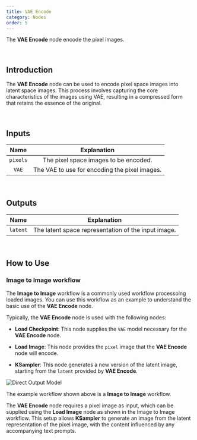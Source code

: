 ```yaml
---
title: VAE Encode
category: Nodes
order: 5
---
```


The **VAE Encode** node encode the pixel images.

<br>

## Introduction

The **VAE Encode** node can be used to encode pixel space images into latent space images. This process involves capturing the core characteristics of the images using VAE, resulting in a compressed form that retains the essence of the original.

<br>

## Inputs

|     Name     | Explanation                  |
| :---------:| :-------------:|
| ```pixels``` | The pixel space images to be encoded. |
| ```VAE``` | The VAE to use for encoding the pixel images. |

<br>

## Outputs

|     Name     | Explanation                  |
| :---------:| :-------------: |
| ```latent``` | The latent space representation of the input image. |

<br>

## How to Use

### Image to Image workflow

The **Image to Image** workflow is a commonly used workflow processoing loaded images. You can use this workflow as an example to understand the basic use of the **VAE Encode** node.

Typically, the **VAE Encode** node is used with the following nodes:

* **Load Checkpoint**: This node supplies the ```VAE``` model necessary for the **VAE Encode** node.

* **Load Image**: This node provides the ```pixel``` image that the **VAE Encode** node will encode.

* **KSampler**: This node generates a new version of the latent image, starting from the ```latent``` provided by **VAE Encode**.

<img src="https://magmai-ai.github.io/magmai-doc/doc_images/image_to_image_0.jpg" alt="Direct Output Model" width="=70%" />

The example workflow shown above is a **Image to Image** workflow.

The **VAE Encode** node requires a pixel image as input, which can be supplied using the **Load Image** node as shown in the Image to Image workflow. This setup allows **KSampler** to generate an image from the latent representation of the pixel image, with the content influenced by any accompanying text prompts.
